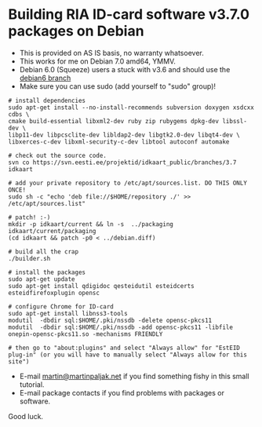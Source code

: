 Building RIA ID-card software v3.7.0 packages on Debian
=======================================================

*  This is provided on AS IS basis, no warranty whatsoever.
*  This works for me on Debian 7.0 amd64, YMMV.
*  Debian 6.0 (Squeeze) users a stuck with v3.6 and should use the [debian6 branch](https://github.com/martinpaljak/ria-debian-build/tree/debian6)
*  Make sure you can use sudo (add yourself to "sudo" group)!

```
# install dependencies
sudo apt-get install --no-install-recommends subversion doxygen xsdcxx cdbs \
cmake build-essential libxml2-dev ruby zip rubygems dpkg-dev libssl-dev \
libp11-dev libpcsclite-dev libldap2-dev libgtk2.0-dev libqt4-dev \
libxerces-c-dev libxml-security-c-dev libtool autoconf automake

# check out the source code.
svn co https://svn.eesti.ee/projektid/idkaart_public/branches/3.7 idkaart

# add your private repository to /etc/apt/sources.list. DO THIS ONLY ONCE!
sudo sh -c "echo 'deb file://$HOME/repository ./' >> /etc/apt/sources.list"

# patch! :-)
mkdir -p idkaart/current && ln -s  ../packaging idkaart/current/packaging
(cd idkaart && patch -p0 < ../debian.diff)

# build all the crap
./builder.sh

# install the packages
sudo apt-get update
sudo apt-get install qdigidoc qesteidutil esteidcerts esteidfirefoxplugin opensc

# configure Chrome for ID-card
sudo apt-get install libnss3-tools
modutil  -dbdir sql:$HOME/.pki/nssdb -delete opensc-pkcs11
modutil  -dbdir sql:$HOME/.pki/nssdb -add opensc-pkcs11 -libfile onepin-opensc-pkcs11.so -mechanisms FRIENDLY

# then go to "about:plugins" and select "Always allow" for "EstEID plug-in" (or you will have to manually select "Always allow for this site")

```

*  E-mail martin@martinpaljak.net if you find something fishy in this small
tutorial.
*  E-mail package contacts if you find problems with packages or software.

Good luck.
